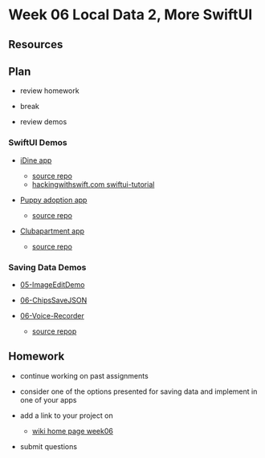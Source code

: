 # Week 06 Local Data 2, More SwiftUI

## Resources

## Plan

- review homework

- break

- review demos

### SwiftUI Demos

- [iDine app](https://github.com/mobilelabclass-itp/06-iDine)

  - [source repo](https://github.com/twostraws/iDine)
  - [hackingwithswift.com swiftui-tutorial](https://www.hackingwithswift.com/quick-start/swiftui/swiftui-tutorial-building-a-complete-project)

- [Puppy adoption app](https://github.com/mobilelabclass-itp/06-Wiggles-iOS)

  - [source repo](https://github.com/sameersyd/Wiggles-iOS)

- [Clubapartment app](https://github.com/mobilelabclass-itp/06-swiftui.builds)

  - [source repo](https://github.com/FranckNdame/swiftui.builds)

### Saving Data Demos

- [05-ImageEditDemo](https://github.com/mobilelabclass-itp/05-ImageEditDemo)

- [06-ChipsSaveJSON](https://github.com/mobilelabclass-itp/06-ChipsSaveJSON)

- [06-Voice-Recorder](https://github.com/mobilelabclass-itp/06-Voice-Recorder)
  - [source repop](https://github.com/pinlunhuang/Voice-Recorder)

## Homework

- continue working on past assignments

- consider one of the options presented for saving data and implement in one of your apps

- add a link to your project on

  - [wiki home page week06](https://github.com/mobilelabclass-itp/content-2023/wiki#week-06-homework)

- submit questions
